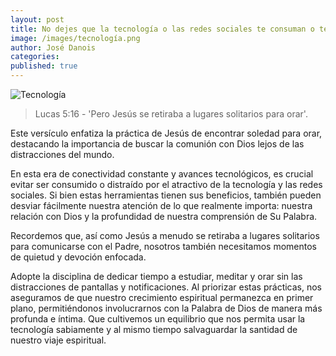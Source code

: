 ```yaml
---
layout: post
title: No dejes que la tecnología o las redes sociales te consuman o te distraigan
image: /images/tecnología.png
author: José Danois
categories: 
published: true
---
```

![Tecnología](/images/tecnología.png)
> Lucas 5:16 - 'Pero Jesús se retiraba a lugares solitarios para orar'.

Este versículo enfatiza la práctica de Jesús de encontrar soledad para orar, destacando la importancia de buscar la comunión con Dios lejos de las distracciones del mundo.

En esta era de conectividad constante y avances tecnológicos, es crucial evitar ser consumido o distraído por el atractivo de la tecnología y las redes sociales. Si bien estas herramientas tienen sus beneficios, también pueden desviar fácilmente nuestra atención de lo que realmente importa: nuestra relación con Dios y la profundidad de nuestra comprensión de Su Palabra.

Recordemos que, así como Jesús a menudo se retiraba a lugares solitarios para comunicarse con el Padre, nosotros también necesitamos momentos de quietud y devoción enfocada.

Adopte la disciplina de dedicar tiempo a estudiar, meditar y orar sin las distracciones de pantallas y notificaciones. Al priorizar estas prácticas, nos aseguramos de que nuestro crecimiento espiritual permanezca en primer plano, permitiéndonos involucrarnos con la Palabra de Dios de manera más profunda e íntima. Que cultivemos un equilibrio que nos permita usar la tecnología sabiamente y al mismo tiempo salvaguardar la santidad de nuestro viaje espiritual.

